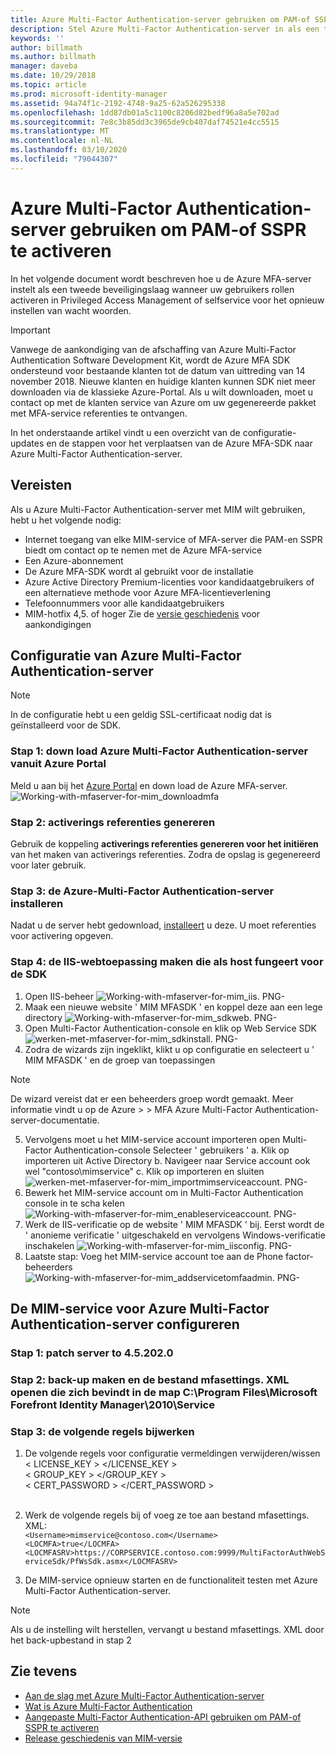 ```yaml
---
title: Azure Multi-Factor Authentication-server gebruiken om PAM-of SSPR-Scenario's te activeren | Microsoft Docs
description: Stel Azure Multi-Factor Authentication-server in als een tweede beveiligingslaag wanneer uw gebruikers rollen activeren in Privileged Access Management en self-service voor het opnieuw instellen van wacht woorden.
keywords: ''
author: billmath
ms.author: billmath
manager: daveba
ms.date: 10/29/2018
ms.topic: article
ms.prod: microsoft-identity-manager
ms.assetid: 94a74f1c-2192-4748-9a25-62a526295338
ms.openlocfilehash: 1dd87db01a5c1100c8206d82bedf96a8a5e702ad
ms.sourcegitcommit: 7e8c3b85dd3c3965de9cb407daf74521e4cc5515
ms.translationtype: MT
ms.contentlocale: nl-NL
ms.lasthandoff: 03/10/2020
ms.locfileid: "79044307"
---
```

# <a name="use-azure-multi-factor-authentication-server-to-activate-pam-or-sspr"></a>Azure Multi-Factor Authentication-server gebruiken om PAM-of SSPR te activeren
In het volgende document wordt beschreven hoe u de Azure MFA-server instelt als een tweede beveiligingslaag wanneer uw gebruikers rollen activeren in Privileged Access Management of selfservice voor het opnieuw instellen van wacht woorden.

> [!IMPORTANT]
> Vanwege de aankondiging van de afschaffing van Azure Multi-Factor Authentication Software Development Kit, wordt de Azure MFA SDK ondersteund voor bestaande klanten tot de datum van uittreding van 14 november 2018. Nieuwe klanten en huidige klanten kunnen SDK niet meer downloaden via de klassieke Azure-Portal. Als u wilt downloaden, moet u contact op met de klanten service van Azure om uw gegenereerde pakket met MFA-service referenties te ontvangen.

In het onderstaande artikel vindt u een overzicht van de configuratie-updates en de stappen voor het verplaatsen van de Azure MFA-SDK naar Azure Multi-Factor Authentication-server.

## <a name="prerequisites"></a>Vereisten

Als u Azure Multi-Factor Authentication-server met MIM wilt gebruiken, hebt u het volgende nodig:

- Internet toegang van elke MIM-service of MFA-server die PAM-en SSPR biedt om contact op te nemen met de Azure MFA-service
- Een Azure-abonnement
- De Azure MFA-SDK wordt al gebruikt voor de installatie
- Azure Active Directory Premium-licenties voor kandidaatgebruikers of een alternatieve methode voor Azure MFA-licentieverlening
- Telefoonnummers voor alle kandidaatgebruikers
- MIM-hotfix 4,5. of hoger Zie de [versie geschiedenis](./reference/version-history.md) voor aankondigingen

## <a name="azure-multi-factor-authentication-server-configuration"></a>Configuratie van Azure Multi-Factor Authentication-server 
> [!NOTE] 
> In de configuratie hebt u een geldig SSL-certificaat nodig dat is geïnstalleerd voor de SDK. 

### <a name="step-1-download-azure-multi-factor-authentication-server-from-the-azure-portal"></a>Stap 1: down load Azure Multi-Factor Authentication-server vanuit Azure Portal 
Meld u aan bij het [Azure Portal](https://portal.azure.com/) en down load de Azure MFA-server.
![Working-with-mfaserver-for-mim_downloadmfa](media/working-with-mfaserver-for-mim/working-with-mfaserver-for-mim_downloadmfa.PNG)

### <a name="step-2-generate-activation-credentials"></a>Stap 2: activerings referenties genereren
Gebruik de koppeling **activerings referenties genereren voor het initiëren** van het maken van activerings referenties. Zodra de opslag is gegenereerd voor later gebruik.

### <a name="step-3-install-the-azure-multi-factor-authentication-server"></a>Stap 3: de Azure-Multi-Factor Authentication-server installeren
Nadat u de server hebt gedownload, [installeert](https://docs.microsoft.com/azure/active-directory/authentication/howto-mfaserver-deploy#install-and-configure-the-mfa-server) u deze.  U moet referenties voor activering opgeven. 

### <a name="step-4-create-your-iis-web-application-that-will-host-the-sdk"></a>Stap 4: de IIS-webtoepassing maken die als host fungeert voor de SDK
1. Open IIS-beheer ![Working-with-mfaserver-for-mim_iis. PNG-](media/working-with-mfaserver-for-mim/working-with-mfaserver-for-mim_iis.PNG)
2.  Maak een nieuwe website ' MIM MFASDK ' en koppel deze aan een lege directory ![Working-with-mfaserver-for-mim_sdkweb. PNG-](media/working-with-mfaserver-for-mim/working-with-mfaserver-for-mim_sdkweb.PNG)
3. Open Multi-Factor Authentication-console en klik op Web Service SDK ![werken-met-mfaserver-for-mim_sdkinstall. PNG-](media/working-with-mfaserver-for-mim/working-with-mfaserver-for-mim_sdkinstall.PNG)
4. Zodra de wizards zijn ingeklikt, klikt u op configuratie en selecteert u ' MIM MFASDK ' en de groep van toepassingen

> [!NOTE] 
> De wizard vereist dat er een beheerders groep wordt gemaakt. Meer informatie vindt u op de Azure > > MFA Azure Multi-Factor Authentication-server-documentatie.

5. Vervolgens moet u het MIM-service account importeren open Multi-Factor Authentication-console Selecteer ' gebruikers ' a. Klik op importeren uit Active Directory b. Navigeer naar Service account ook wel "contoso\mimservice" c. Klik op importeren en sluiten ![werken-met-mfaserver-for-mim_importmimserviceaccount. PNG-](media/working-with-mfaserver-for-mim/working-with-mfaserver-for-mim_importmimserviceaccount.PNG) 
6. Bewerk het MIM-service account om in Multi-Factor Authentication console in te scha kelen ![Working-with-mfaserver-for-mim_enableserviceaccount. PNG-](media/working-with-mfaserver-for-mim/working-with-mfaserver-for-mim_enableserviceaccount.PNG)
7. Werk de IIS-verificatie op de website ' MIM MFASDK ' bij. Eerst wordt de ' anonieme verificatie ' uitgeschakeld en vervolgens Windows-verificatie inschakelen ![Working-with-mfaserver-for-mim_iisconfig. PNG-](media/working-with-mfaserver-for-mim/working-with-mfaserver-for-mim_iisconfig.PNG)
8. Laatste stap: Voeg het MIM-service account toe aan de Phone factor-beheerders ![Working-with-mfaserver-for-mim_addservicetomfaadmin. PNG-](media/working-with-mfaserver-for-mim/working-with-mfaserver-for-mim_addservicetomfaadmin.PNG)

## <a name="configuring-the-mim-service-for-azure-multi-factor-authentication-server"></a>De MIM-service voor Azure Multi-Factor Authentication-server configureren 

### <a name="step-1-patch-server-to-452020"></a>Stap 1: patch server to 4.5.202.0
 
### <a name="step-2-backup-and-open-the-mfasettingsxml-located-in-the-cprogram-filesmicrosoft-forefront-identity-manager2010service"></a>Stap 2: back-up maken en de bestand mfasettings. XML openen die zich bevindt in de map C:\Program Files\Microsoft Forefront Identity Manager\2010\Service

### <a name="step-3-update-the-following-lines"></a>Stap 3: de volgende regels bijwerken
1. De volgende regels voor configuratie vermeldingen verwijderen/wissen <br>
< LICENSE_KEY > </LICENSE_KEY ><br>
< GROUP_KEY > </GROUP_KEY ><br>
< CERT_PASSWORD > </CERT_PASSWORD ><br>
<CertFilePath></CertFilePath><br>

2. Werk de volgende regels bij of voeg ze toe aan bestand mfasettings. XML: <br>
`<Username>mimservice@contoso.com</Username>` <br>
`<LOCMFA>true</LOCMFA>`<br>
`<LOCMFASRV>https://CORPSERVICE.contoso.com:9999/MultiFactorAuthWebServiceSdk/PfWsSdk.asmx</LOCMFASRV>`

3. De MIM-service opnieuw starten en de functionaliteit testen met Azure Multi-Factor Authentication-server.

> [!NOTE] 
> Als u de instelling wilt herstellen, vervangt u bestand mfasettings. XML door het back-upbestand in stap 2


## <a name="see-also"></a>Zie tevens

-    [Aan de slag met Azure Multi-Factor Authentication-server](https://docs.microsoft.com/azure/active-directory/authentication/howto-mfaserver-deploy)
- [Wat is Azure Multi-Factor Authentication](https://docs.microsoft.com/azure/multi-factor-authentication/multi-factor-authentication)
- [Aangepaste Multi-Factor Authentication-API gebruiken om PAM-of SSPR te activeren](Working-with-custommfaserver-for-mim.md)
- [Release geschiedenis van MIM-versie](./reference/version-history.md)
